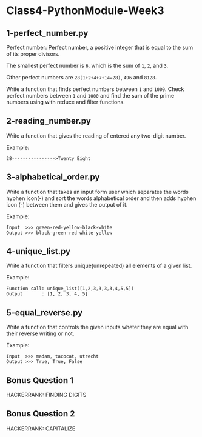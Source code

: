 # Class4-PythonModule-Week3
## 1-perfect_number.py
Perfect number: Perfect number, a positive integer that is equal to the sum of its proper divisors.

The smallest perfect number is `6`, which is the sum of `1`, `2`, and `3`. 

Other perfect numbers are `28(1+2+4+7+14=28)`, `496` and `8128`.

Write a function that finds perfect numbers between `1` and `1000`.
Check perfect numbers between `1` and `1000` and find the sum of the prime numbers using with reduce and filter functions. <br />

## 2-reading_number.py
Write a function that gives the reading of entered any two-digit number.

Example:
```
28---------------->Twenty Eight
```

## 3-alphabetical_order.py
Write a function that takes an input form user which separates the words hyphen icon(-)
and sort the words alphabetical order and then adds hyphen icon (-) between them and gives the output of it.

Example:
```
Input  >>> green-red-yellow-black-white
Output >>> black-green-red-white-yellow 
```

## 4-unique_list.py
Write a function that filters unique(unrepeated) all elements of a given list.

Example:
```
Function call: unique_list([1,2,3,3,3,3,4,5,5])
Output       : [1, 2, 3, 4, 5]
```
## 5-equal_reverse.py
Write a function that controls the given inputs wheter they are equal with their reverse writing or not.

Example:
```
Input  >>> madam, tacocat, utrecht 
Output >>> True, True, False
```
## Bonus Question 1
HACKERRANK: FINDING DIGITS

## Bonus Question 2
HACKERRANK: CAPITALIZE
